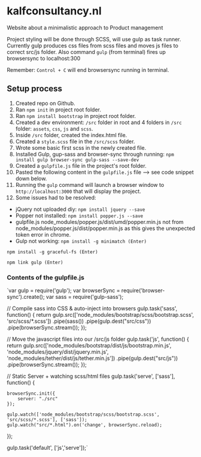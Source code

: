 # kalfconsultancy.nl

Website about a minimalistic approach to Product management

Project styling will be done through SCSS, will use gulp as task runner. 
Currently gulp produces css files from scss files and moves js files to correct src/js folder. 
Also command `gulp` (from terminal) fires up browsersync to localhost:300

Remember: `Control + C` will end browsersync running in terminal.

## Setup process 

1. Created repo on Github.
2. Ran `npm init` in project root folder.
3. Ran `npm install bootstrap` in project root folder.
4. Created a dev environment: `/src` folder in root and 4 folders in `/src` folder: `assets`, `css`, `js` and `scss`.
5. Inside `/src` folder, created the index.html file.
6. Created a `style.scss` file in the `/src/scss` folder.
7. Wrote some basic first scss in the newly created file.
8. Installed Gulp, gup-sass and browser-sync through running: `npm install gulp browser-sync gulp-sass --save-dev`
9. Created a `gulpfile.js` file in the project's root folder.
10. Pasted the following content in the `gulpfile.js` file --> see code snippet down below.
11. Running the `gulp` command will launch a browser window to `http://localhost:3000` that will display the project.
12. Some issues had to be resolved:
- jQuery not uploaded diy: `npm install jquery --save` 
- Popper not installed: `npm install popper.js --save` 
- gulpfile.js node_modules/popper.js/dist/umd/popper.min.js not from node_modules/popper.js/dist/popper.min.js as this gives the unexpected token error in chrome.
- Gulp not working: 
`npm install -g minimatch (Enter)`

`npm install -g graceful-fs (Enter)`

`npm link gulp (Enter)`

### Contents of the gulpfile.js 

`var gulp        = require('gulp');
var browserSync = require('browser-sync').create();
var sass        = require('gulp-sass');

// Compile sass into CSS & auto-inject into browsers
gulp.task('sass', function() {
    return gulp.src(['node_modules/bootstrap/scss/bootstrap.scss', 'src/scss/*.scss'])
        .pipe(sass())
        .pipe(gulp.dest("src/css"))
        .pipe(browserSync.stream());
});

// Move the javascript files into our /src/js folder
gulp.task('js', function() {
    return gulp.src(['node_modules/bootstrap/dist/js/bootstrap.min.js', 'node_modules/jquery/dist/jquery.min.js', 'node_modules/tether/dist/js/tether.min.js'])
        .pipe(gulp.dest("src/js"))
        .pipe(browserSync.stream());
});

// Static Server + watching scss/html files
gulp.task('serve', ['sass'], function() {

    browserSync.init({
        server: "./src"  
    });

    gulp.watch(['node_modules/bootstrap/scss/bootstrap.scss', 'src/scss/*.scss'], ['sass']);
    gulp.watch("src/*.html").on('change', browserSync.reload);
});

gulp.task('default', ['js','serve']);`

